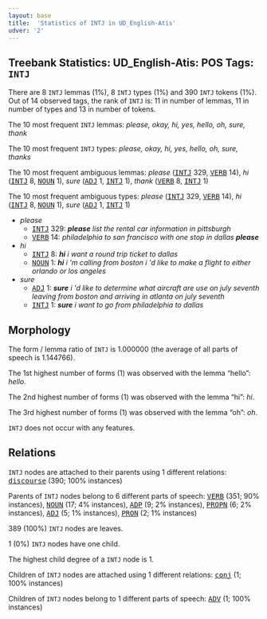 ```yaml
---
layout: base
title:  'Statistics of INTJ in UD_English-Atis'
udver: '2'
---
```


## Treebank Statistics: UD_English-Atis: POS Tags: `INTJ`

There are 8 `INTJ` lemmas (1%), 8 `INTJ` types (1%) and 390 `INTJ` tokens (1%).
Out of 14 observed tags, the rank of `INTJ` is: 11 in number of lemmas, 11 in number of types and 13 in number of tokens.

The 10 most frequent `INTJ` lemmas: <em>please, okay, hi, yes, hello, oh, sure, thank</em>

The 10 most frequent `INTJ` types:  <em>please, okay, hi, yes, hello, oh, sure, thanks</em>

The 10 most frequent ambiguous lemmas: <em>please</em> (<tt><a href="en_atis-pos-INTJ.html">INTJ</a></tt> 329, <tt><a href="en_atis-pos-VERB.html">VERB</a></tt> 14), <em>hi</em> (<tt><a href="en_atis-pos-INTJ.html">INTJ</a></tt> 8, <tt><a href="en_atis-pos-NOUN.html">NOUN</a></tt> 1), <em>sure</em> (<tt><a href="en_atis-pos-ADJ.html">ADJ</a></tt> 1, <tt><a href="en_atis-pos-INTJ.html">INTJ</a></tt> 1), <em>thank</em> (<tt><a href="en_atis-pos-VERB.html">VERB</a></tt> 8, <tt><a href="en_atis-pos-INTJ.html">INTJ</a></tt> 1)

The 10 most frequent ambiguous types:  <em>please</em> (<tt><a href="en_atis-pos-INTJ.html">INTJ</a></tt> 329, <tt><a href="en_atis-pos-VERB.html">VERB</a></tt> 14), <em>hi</em> (<tt><a href="en_atis-pos-INTJ.html">INTJ</a></tt> 8, <tt><a href="en_atis-pos-NOUN.html">NOUN</a></tt> 1), <em>sure</em> (<tt><a href="en_atis-pos-ADJ.html">ADJ</a></tt> 1, <tt><a href="en_atis-pos-INTJ.html">INTJ</a></tt> 1)


* <em>please</em>
  * <tt><a href="en_atis-pos-INTJ.html">INTJ</a></tt> 329: <em><b>please</b> list the rental car information in pittsburgh</em>
  * <tt><a href="en_atis-pos-VERB.html">VERB</a></tt> 14: <em>philadelphia to san francisco with one stop in dallas <b>please</b></em>
* <em>hi</em>
  * <tt><a href="en_atis-pos-INTJ.html">INTJ</a></tt> 8: <em><b>hi</b> i want a round trip ticket to dallas</em>
  * <tt><a href="en_atis-pos-NOUN.html">NOUN</a></tt> 1: <em><b>hi</b> i 'm calling from boston i 'd like to make a flight to either orlando or los angeles</em>
* <em>sure</em>
  * <tt><a href="en_atis-pos-ADJ.html">ADJ</a></tt> 1: <em><b>sure</b> i 'd like to determine what aircraft are use on july seventh leaving from boston and arriving in atlanta on july seventh</em>
  * <tt><a href="en_atis-pos-INTJ.html">INTJ</a></tt> 1: <em><b>sure</b> i want to go from philadelphia to dallas</em>

## Morphology

The form / lemma ratio of `INTJ` is 1.000000 (the average of all parts of speech is 1.144766).

The 1st highest number of forms (1) was observed with the lemma “hello”: <em>hello</em>.

The 2nd highest number of forms (1) was observed with the lemma “hi”: <em>hi</em>.

The 3rd highest number of forms (1) was observed with the lemma “oh”: <em>oh</em>.

`INTJ` does not occur with any features.


## Relations

`INTJ` nodes are attached to their parents using 1 different relations: <tt><a href="en_atis-dep-discourse.html">discourse</a></tt> (390; 100% instances)

Parents of `INTJ` nodes belong to 6 different parts of speech: <tt><a href="en_atis-pos-VERB.html">VERB</a></tt> (351; 90% instances), <tt><a href="en_atis-pos-NOUN.html">NOUN</a></tt> (17; 4% instances), <tt><a href="en_atis-pos-ADP.html">ADP</a></tt> (9; 2% instances), <tt><a href="en_atis-pos-PROPN.html">PROPN</a></tt> (6; 2% instances), <tt><a href="en_atis-pos-ADJ.html">ADJ</a></tt> (5; 1% instances), <tt><a href="en_atis-pos-PRON.html">PRON</a></tt> (2; 1% instances)

389 (100%) `INTJ` nodes are leaves.

1 (0%) `INTJ` nodes have one child.

The highest child degree of a `INTJ` node is 1.

Children of `INTJ` nodes are attached using 1 different relations: <tt><a href="en_atis-dep-conj.html">conj</a></tt> (1; 100% instances)

Children of `INTJ` nodes belong to 1 different parts of speech: <tt><a href="en_atis-pos-ADV.html">ADV</a></tt> (1; 100% instances)


